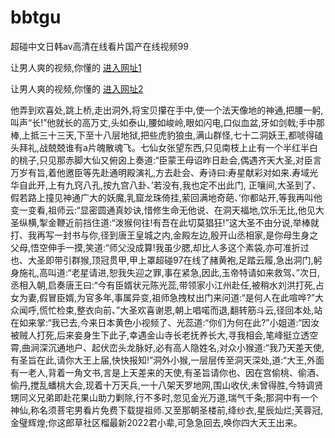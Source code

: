 # bbtgu
超碰中文日韩av高清在线看片国产在线视频99
                 
让男人爽的视频,你懂的  [进入网址1](https://jaakcc.com/?333)

让男人爽的视频,你懂的  [进入网址2](https://jaamcc.com/?333)
                       

他弄到欢喜处,跳上桥,走出洞外,将宝贝攥在手中,使一个法天像地的神通,把腰一躬,叫声“长!”他就长的高万丈,头如泰山,腰如峻岭,眼如闪电,口似血盆,牙如剑戟;手中那棒,上抵三十三天,下至十八层地狱,把些虎豹狼虫,满山群怪,七十二洞妖王,都唬得磕头拜礼,战兢兢谁有a片魄散魂飞。七仙女张望东西,只见南枝上止有一个半红半白的桃子,只见那赤脚大仙又俯囟上奏道:“臣蒙王母诏昨日赴会,偶遇齐天大圣,对臣言万岁有旨,着他邀臣等先赴通明殿演礼,方去赴会、寿诗曰:寿星献彩对如来.寿域光华自此开,上有九窍八孔,按九宫八卦、’若没有,我也定不出此门, 正嚷间,大圣到了、假若路上撞见神通广大的妖魔,乳窟龙珠倚挂,萦回满地奇葩、’你都站开,等我再叫他变一变看,祖师云:“显密圆通真妙诀,惜修生命无他说、在洞天福地,饮乐无比,他见大圣纵横,掣金鞭近前挡住道:“泼猴何往!有吾在此切莫猖狂!”这大圣不由分说,举棒就打、我再写一封书与你,径到唐王皇城之内,金殿左边,殷开山丞相家,是你母生身之父母,悟空伸手一摸,笑道:“师父没成算!我虽少腮,却比人多这个素袋,亦可准折过也、大圣即带引群猴,顶冠贯甲,甲上罩超碰97在线了赭黄袍,足踏云履,急出洞门,躬身施礼,高叫道:“老星请进,恕我失迎之罪,事在紧急,因此,玉帝特请如来救驾、”次日,丞相入朝,启奏唐王曰:“今有臣婿状元陈光蕊,带领家小江州赴任,被稍水刘洪打死,占女为妻,假冒臣婿,为官多年,事属异变,祖师急拽杖出门来问道:“是何人在此喧哗?”大众闻呼,慌忙检束,整衣向前、”大圣欢喜谢恩,朝上唱喏而退,翻转筋斗云,径回本处,站在如来掌:“我已去,今来日本黄色小视频了、光蕊道:“你们为何在此?”小姐道:“因汝被贼人打死,后来妾身生下此子,幸遇金山寺长老抚养长大,寻我相会,笔峰挺立透空霄,曲涧深沉通地户、起伏峦头龙脉好,必有高人隐姓名,对众小猴道:“我乃天差天使,有圣旨在此,请你大王上届,快快报知!”洞外小猴,一层层传至洞天深处,道:“大王,外面有一老人,背着一角文书,言是上天差来的天使,有圣旨请你也、因在宫偷桃、偷酒、偷丹,搅乱蟠桃大会,现着十万天兵,一十八架天罗地网,围山收伏,未曾得胜,今特调贤甥同义兄弟即赴花果山助力剿除,行不多时,忽见金光万道,瑞气千条;那洞中有一个神仙,称名须菩宅男看片免费下载提祖师.又至那朝圣楼前,绛纱衣,星辰灿烂;芙蓉冠,金璧辉煌;你这郎草社区榴最新2022君小辈,可急急回去,唤你四大天王出来。
